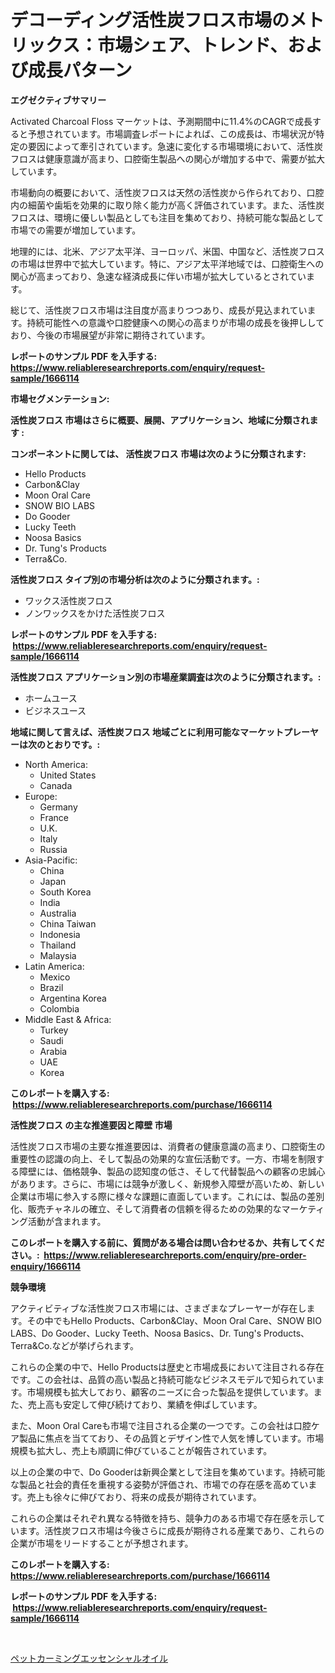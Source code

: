 <p><h1>デコーディング活性炭フロス市場のメトリックス：市場シェア、トレンド、および成長パターン</h1></p><p><strong>エグゼクティブサマリー</strong></p>
<p><p>Activated Charcoal Floss マーケットは、予測期間中に11.4%のCAGRで成長すると予想されています。市場調査レポートによれば、この成長は、市場状況が特定の要因によって牽引されています。急速に変化する市場環境において、活性炭フロスは健康意識が高まり、口腔衛生製品への関心が増加する中で、需要が拡大しています。</p><p>市場動向の概要において、活性炭フロスは天然の活性炭から作られており、口腔内の細菌や歯垢を効果的に取り除く能力が高く評価されています。また、活性炭フロスは、環境に優しい製品としても注目を集めており、持続可能な製品として市場での需要が増加しています。</p><p>地理的には、北米、アジア太平洋、ヨーロッパ、米国、中国など、活性炭フロスの市場は世界中で拡大しています。特に、アジア太平洋地域では、口腔衛生への関心が高まっており、急速な経済成長に伴い市場が拡大しているとされています。</p><p>総じて、活性炭フロス市場は注目度が高まりつつあり、成長が見込まれています。持続可能性への意識や口腔健康への関心の高まりが市場の成長を後押ししており、今後の市場展望が非常に期待されています。</p></p>
<p><strong>レポートのサンプル PDF を入手する: <a href="https://www.reliableresearchreports.com/enquiry/request-sample/1666114">https://www.reliableresearchreports.com/enquiry/request-sample/1666114</a></strong></p>
<p><strong>市場セグメンテーション:</strong></p>
<p><strong> 活性炭フロス 市場はさらに概要、展開、アプリケーション、地域に分類されます :</strong></p>
<p><strong>コンポーネントに関しては、 活性炭フロス 市場は次のように分類されます: &nbsp;</strong></p>
<p><ul><li>Hello Products</li><li>Carbon&Clay</li><li>Moon Oral Care</li><li>SNOW BIO LABS</li><li>Do Gooder</li><li>Lucky Teeth</li><li>Noosa Basics</li><li>Dr. Tung's Products</li><li>Terra&Co.</li></ul></p>
<p><strong> 活性炭フロス タイプ別の市場分析は次のように分類されます。:</strong></p>
<p><ul><li>ワックス活性炭フロス</li><li>ノンワックスをかけた活性炭フロス</li></ul></p>
<p><strong>レポートのサンプル PDF を入手する: &nbsp;<a href="https://www.reliableresearchreports.com/enquiry/request-sample/1666114">https://www.reliableresearchreports.com/enquiry/request-sample/1666114</a></strong></p>
<p><strong> 活性炭フロス アプリケーション別の市場産業調査は次のように分類されます。:</strong></p>
<p><ul><li>ホームユース</li><li>ビジネスユース</li></ul></p>
<p><strong>地域に関して言えば、活性炭フロス 地域ごとに利用可能なマーケットプレーヤーは次のとおりです。:</strong></p>
<p><ul>
    <li>
        North America:
        <ul>
            <li>United States</li>
            <li>Canada</li>
        </ul>
    </li>
    <li>
        Europe:
        <ul>
            <li>Germany</li>
            <li>France</li>
            <li>U.K.</li>
            <li>Italy</li>
            <li>Russia</li>
        </ul>
    </li>
    <li>
        Asia-Pacific:
        <ul>
            <li>China</li>
            <li>Japan</li>
            <li>South Korea</li>
            <li>India</li>
            <li>Australia</li>
            <li>China Taiwan</li>
            <li>Indonesia</li>
            <li>Thailand</li>
            <li>Malaysia</li>
        </ul>
    </li>
    <li>
        Latin America:
        <ul>
            <li>Mexico</li>
            <li>Brazil</li>
            <li>Argentina Korea</li>
            <li>Colombia</li>
        </ul>
    </li>
    <li>
        Middle East & Africa:
        <ul>
            <li>Turkey</li>
            <li>Saudi</li>
            <li>Arabia</li>
            <li>UAE</li>
            <li>Korea</li>
        </ul>
    </li>
    </ul></p>
<p><strong>このレポートを購入する: &nbsp;<a href="https://www.reliableresearchreports.com/purchase/1666114">https://www.reliableresearchreports.com/purchase/1666114</a></strong></p>
<p><strong>活性炭フロス の主な推進要因と障壁 市場</strong></p>
<p><p>活性炭フロス市場の主要な推進要因は、消費者の健康意識の高まり、口腔衛生の重要性の認識の向上、そして製品の効果的な宣伝活動です。一方、市場を制限する障壁には、価格競争、製品の認知度の低さ、そして代替製品への顧客の忠誠心があります。さらに、市場には競争が激しく、新規参入障壁が高いため、新しい企業は市場に参入する際に様々な課題に直面しています。これには、製品の差別化、販売チャネルの確立、そして消費者の信頼を得るための効果的なマーケティング活動が含まれます。</p></p>
<p><strong>このレポートを購入する前に、質問がある場合は問い合わせるか、共有してください。:&nbsp; <a href="https://www.reliableresearchreports.com/enquiry/pre-order-enquiry/1666114">https://www.reliableresearchreports.com/enquiry/pre-order-enquiry/1666114</a></strong></p>
<p><strong>競争環境</strong></p>
<p><p>アクティビティブな活性炭フロス市場には、さまざまなプレーヤーが存在します。その中でもHello Products、Carbon&Clay、Moon Oral Care、SNOW BIO LABS、Do Gooder、Lucky Teeth、Noosa Basics、Dr. Tung's Products、Terra&Co.などが挙げられます。</p><p>これらの企業の中で、Hello Productsは歴史と市場成長において注目される存在です。この会社は、品質の高い製品と持続可能なビジネスモデルで知られています。市場規模も拡大しており、顧客のニーズに合った製品を提供しています。また、売上高も安定して伸び続けており、業績を伸ばしています。</p><p>また、Moon Oral Careも市場で注目される企業の一つです。この会社は口腔ケア製品に焦点を当てており、その品質とデザイン性で人気を博しています。市場規模も拡大し、売上も順調に伸びていることが報告されています。</p><p>以上の企業の中で、Do Gooderは新興企業として注目を集めています。持続可能な製品と社会的責任を重視する姿勢が評価され、市場での存在感を高めています。売上も徐々に伸びており、将来の成長が期待されています。</p><p>これらの企業はそれぞれ異なる特徴を持ち、競争力のある市場で存在感を示しています。活性炭フロス市場は今後さらに成長が期待される産業であり、これらの企業が市場をリードすることが予想されます。</p></p>
<p><strong>このレポートを購入する: &nbsp; <a href="https://www.reliableresearchreports.com/purchase/1666114">https://www.reliableresearchreports.com/purchase/1666114</a></strong></p>
<p><strong>レポートのサンプル PDF を入手する: &nbsp;<a href="https://www.reliableresearchreports.com/enquiry/request-sample/1666114">https://www.reliableresearchreports.com/enquiry/request-sample/1666114</a></strong><strong></strong></p>
<p>&nbsp;</p>
<p><p><a href="https://github.com/Sophiaard2003/Market-Research-Report-List-1/blob/main/458099015130.md">ペットカーミングエッセンシャルオイル</a></p></p>